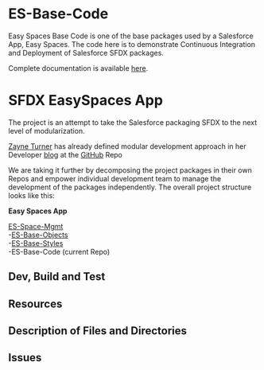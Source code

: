 # ES-Base-Code
Easy Spaces Base Code is one of the base packages used by a Salesforce App, Easy Spaces.
The code here is to demonstrate Continuous Integration and Deployment of Salesforce SFDX packages.

Complete documentation is available [here](https://ecfmg.gitbook.io/sfdx-unlocked-packages-guide).

# SFDX EasySpaces App

The project is an attempt to take the Salesforce packaging SFDX to the next level of modularization. 

[Zayne Turner](https://developer.salesforce.com/blogs/author/zayne) has already defined modular development approach in her Developer [blog](https://developer.salesforce.com/blogs/2018/06/announcing-the-easy-spaces-app.html) at the [GitHub](https://github.com/trailheadapps/easy-spaces) Repo

We are taking it further by decomposing the project packages in their own Repos and empower individual development team to manage the development of the packages independently. The overall project structure looks like this:

**Easy Spaces App**  

[ES-Space-Mgmt](https://github.com/ECFMG/ES-Space-Mgmt)  
-[ES-Base-Objects](https://github.com/ECFMG/ES-Base-Objects)  
-[ES-Base-Styles](https://github.com/ECFMG/ES-Base-Styles)  
-ES-Base-Code  (current Repo)  


## Dev, Build and Test


## Resources


## Description of Files and Directories


## Issues
